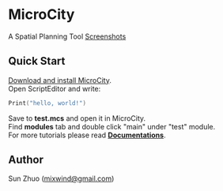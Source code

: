 # MicroCity
A Spatial Planning Tool
[Screenshots](microcity.png)
## Quick Start
[Download and install MicroCity](https://github.com/microcity/microcity/releases/download/MicroCity2.0/MicroCity2.0Setup.exe).  
Open ScriptEditor and write:  
```lua
Print("hello, world!")
```
Save to **test.mcs** and open it in MicroCity.  
Find **modules** tab and double click "main" under "test" module.  
For more tutorials please read [**Documentations**](https://github.com/microcity/microcity/tree/main/docs).  
## Author
Sun Zhuo (mixwind@gmail.com)
